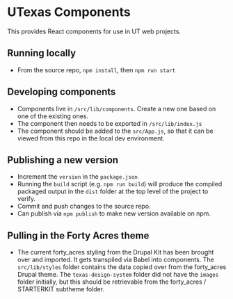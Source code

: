 # UTexas Components
This provides React components for use in UT web projects.

## Running locally
- From the source repo, `npm install`, then `npm run start`

## Developing components
- Components live in `/src/lib/components`. Create a new one based on one of the existing ones.
- The component then needs to be exported in `/src/lib/index.js`
- The component should be added to the `src/App.js`, so that it can be viewed from this repo in the local dev environment.

## Publishing a new version
- Increment the `version` in the `package.json`
- Running the `build` script (e.g. `npm run build`) will produce the compiled packaged output in the `dist` folder at the top level of the project to verify.
- Commit and push changes to the source repo.
- Can publish via `npm publish` to make new version available on npm.


## Pulling in the Forty Acres theme
- The current forty_acres styling from the Drupal Kit has been brought over and imported. It gets transpiled via Babel into components. The `src/lib/styles` folder contains the data copied over from the forty_acres Drupal theme. The `texas-design-system` folder did not have the `images` folder initially, but this should be retrievable from the forty_acres / STARTERKIT subtheme folder. 